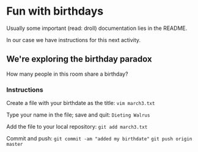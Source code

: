 Fun with birthdays
==================

Usually some important (read: droll) documentation lies in the README.

In our case we have instructions for this next activity.


We're exploring the birthday paradox
------------------------------------

How many people in this room share a birthday?


### Instructions

Create a file with your birthdate as the title:
`vim march3.txt`

Type your name in the file; save and quit:
`Dieting Walrus`

Add the file to your local repository:
`git add march3.txt`

Commit and push:
`git commit -am "added my birthdate"`
`git push origin master`

